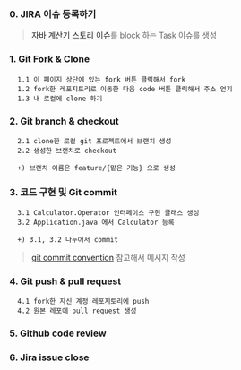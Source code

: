 
### 0. JIRA 이슈 등록하기
> [자바 계산기 스토리 이슈](https://hyosung2.atlassian.net/browse/SCRUM-1?atlOrigin=eyJpIjoiMGRjNjBkOWQxMGY0NDQxZDhlOWFkODc1MWEwZjBhMWEiLCJwIjoiaiJ9)를 block 하는 Task 이슈를 생성




### 1. Git Fork & Clone
```.git
  1.1 이 페이지 상단에 있는 fork 버튼 클릭해서 fork
  1.2 fork한 레포지토리로 이동한 다음 code 버튼 클릭해서 주소 얻기
  1.3 내 로컬에 clone 하기
```


### 2. Git branch & checkout
```.git
  2.1 clone한 로컬 git 프로젝트에서 브랜치 생성
  2.2 생성한 브랜치로 checkout

  +) 브랜치 이름은 feature/{맡은 기능} 으로 생성
```

### 3. 코드 구현 및 Git commit
```
  3.1 Calculator.Operator 인터페이스 구현 클래스 생성
  3.2 Application.java 에서 Calculator 등록

  +) 3.1, 3.2 나누어서 commit
```
> [git commit convention](https://github.com/gyoogle/tech-interview-for-developer/blob/master/ETC/Git%20Commit%20Message%20Convention.md) 참고해서 메시지 작성

### 4. Git push & pull request
```
  4.1 fork한 자신 계정 레포지토리에 push
  4.2 원본 레포에 pull request 생성
```

### 5. Github code review


### 6. Jira issue close

